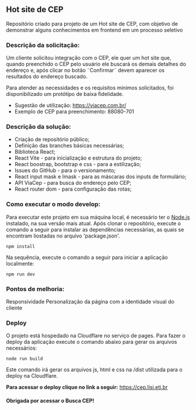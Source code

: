 ## Hot site de CEP 

Repositório criado para projeto de um Hot site de CEP, com objetivo de demonstrar alguns conhecimentos em frontend em um processo seletivo

### Descrição da solicitação:

Um cliente solicitou integração com o CEP, ele quer um hot site que, quando preenchido o CEP pelo usuário ele buscará os demais detalhes do endereço e, após clicar no botão ˜Confirmar˜ devem aparecer os resultados do endereço buscado.

Para atender as necessidades e os requisitos mínimos solicitados, foi disponibilizado um protótipo de baixa fidelidade.

- Sugestão de utilização: https://viacep.com.br/
- Exemplo de CEP para preenchimento: 88080-701

### Descrição da solução:

- Criação de repositório público;
- Definição das branches básicas necessárias;
- Biblioteca React;
- React Vite - para inicialização e estrutura do projeto;
- React boostrap, bootstrap e css - para a estilização;
- Issues do GitHub - para o versionamento;
- React input mask e Imask - para as máscaras dos inputs de formulário;
- API ViaCep - para busca do endereço pelo CEP;
- React router dom - para configuração das rotas;


### Como executar o modo develop:
Para executar este projeto em sua máquina local, é necessário ter o [Node.js](https://nodejs.org/en/download) instalado, na sua versão mais atual. Após clonar o repositório, execute o comando a seguir para instalar as dependências necessárias, as quais se encontram liostadas no arquivo 'package.json'.

```console
npm install
``` 

 Na sequência, execute o comando a seguir para iniciar a aplicação localmente:
 
 ```console
 npm run dev
 ```


### Pontos de melhoria:
Responsividade
Personalização da página com a identidade visual do cliente

### Deploy
 O projeto está hospedado na Cloudflare no serviço de pages. 
 Para fazer o deploy da aplicação execute o comando abaixo para gerar os arquivos necessários:

 ```console
 node run build
 ```
 Este comando irá gerar os arquivos js, html e css na /dist utilizada para o deploy na Cloudflare.

 **Para acessar o deploy clique no link a seguir:**
 https://cep.lisi.eti.br

 #### Obrigada por acessar o Busca CEP!